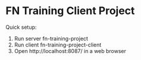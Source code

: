 # FN Training Client Project

Quick setup:
1. Run server fn-training-project
2. Run client fn-training-project-client
3. Open http://localhost:8087/ in a web browser
